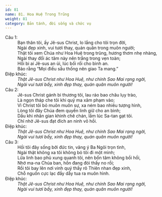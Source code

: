 ```yaml
---
id: 81
name: 81. Hoa Huệ Trong Trũng
weight: 81
category: Bản tánh, đời sống và chức vụ
---
```

<dl><dt>Câu 1:</dt><dd data-verse="1">Bạn thân tôi, ấy Jê-sus Christ, lo lắng cho tôi trọn đời, <br/>Ngài đẹp xinh, vui tươi thay, quán quân trong muôn người; <br/>Thật tôi xem Chúa như Hoa Huệ trong trũng, hương thơm nhẹ nhàng, <br/>Ngài thay đổi ác tâm này nên trắng trong vẹn toàn; <br/>Hồi bi ai Jê-sus an ủi, lúc bối rối cho bình an. <br/>Bảo rằng “Mọi điều sầu thống nên giao Ta mang.” </dd><dt>Điệp khúc:</dt><dd data-chorus="1"><em>Thật Jê-sus Christ như Hoa Huệ, như chính Sao Mai rạng ngời, <br/>Ngài vui tươi bấy, xinh đẹp thay, quán quân muôn người! </em></dd><dt>Câu 2:</dt><dd data-verse="2">Jê-sus Christ gánh bi thương tôi, lau ráo bao châu lụy trào, <br/>Là ngọn tháp che tôi khi quỷ ma xâm phạm vào; <br/>Vì Christ tôi bỏ muôn muôn sự, xa ném bao nhiêu tượng hình, <br/>Lòng tôi đây Chúa đem quyền linh giữ cho an bình; <br/>Dầu khi nhân gian khinh chê chán, lắm lúc Sa-tan gạt tôi. <br/>Chỉ nhờ Jê-sus đạt đích an ninh vô hồi. </dd><dt>Điệp khúc:</dt><dd data-chorus="1"><em>Thật Jê-sus Christ như Hoa Huệ, như chính Sao Mai rạng ngời, <br/>Ngài vui tươi bấy, xinh đẹp thay, quán quân muôn người! </em></dd><dt>Câu 3:</dt><dd data-verse="3">Hồi tôi đây sống bởi đức tin, vâng ý Ba Ngôi trọn tình, <br/>Ngài thật không xa tôi không bỏ tôi đi một mình; <br/>Lửa linh bao phủ xung quanh tôi, nên bổn tâm không bồi hồi, <br/>Nhờ ma-na Chúa ban, hồn đang đói thấy no rồi; <br/>Rồi tôi bay lên nơi vinh quý thấy rõ Thiên nhan đẹp xinh, <br/>Chỗ nguồn cực lạc đầy dẫy tua ra muôn hình. </dd><dt>Điệp khúc:</dt><dd data-chorus="1"><em>Thật Jê-sus Christ như Hoa Huệ, như chính Sao Mai rạng ngời, <br/>Ngài vui tươi bấy, xinh đẹp thay, quán quân muôn người! </em></dd></dl>
